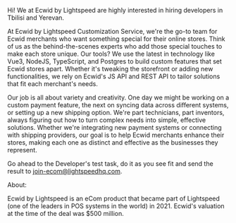 Hi! We at Ecwid by Lightspeed are highly interested in hiring developers in Tbilisi and Yerevan.

At Ecwid by Lightspeed Customization Service, we're the go-to team for Ecwid merchants who want something special for their online stores. Think of us as the behind-the-scenes experts who add those special touches to make each store unique. Our tools? We use the latest in technology like Vue3, NodeJS, TypeScript, and Postgres to build custom features that set Ecwid stores apart. Whether it's tweaking the storefront or adding new functionalities, we rely on Ecwid's JS API and REST API to tailor solutions that fit each merchant's needs.

Our job is all about variety and creativity. One day we might be working on a custom payment feature, the next on syncing data across different systems, or setting up a new shipping option. We're part technicians, part inventors, always figuring out how to turn complex needs into simple, effective solutions. Whether we're integrating new payment systems or connecting with shipping providers, our goal is to help Ecwid merchants enhance their stores, making each one as distinct and effective as the businesses they represent.

Go ahead to the Developer's test task, do it as you see fit and send the result to join-ecom@lightspeedhq.com.

About:

Ecwid by Lightspeed is an eCom product that became part of Lightspeed (one of the leaders in POS systems in the world) in 2021. Ecwid's valuation at the time of the deal was $500 million.
